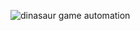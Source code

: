 ![dinasaur game automation](https://github.com/user-attachments/assets/c18ed887-a0c7-4c04-906e-57f0820a9a66)
